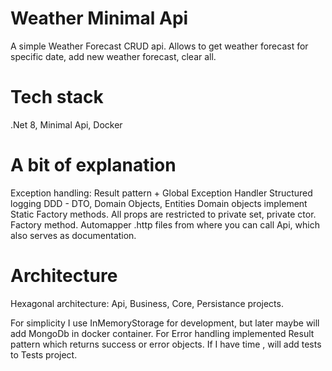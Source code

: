 # Weather Minimal Api

A simple Weather Forecast CRUD api. Allows to get weather forecast for specific date, add new weather forecast, clear all.

# Tech stack

.Net 8, Minimal Api, Docker

# A bit of explanation

Exception handling: Result pattern + Global Exception Handler
Structured logging
DDD - DTO, Domain Objects, Entities
Domain objects implement Static Factory methods. All props are restricted to private set, private ctor. Factory method.
Automapper
.http files from where you can call Api, which also serves as documentation.

# Architecture

Hexagonal architecture: Api, Business, Core, Persistance projects.

For simplicity I use InMemoryStorage for development, but later maybe will add MongoDb in docker container.
For Error handling implemented Result pattern which returns success or error objects.
If I have time , will add tests to Tests project.

